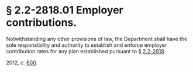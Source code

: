 # § 2.2-2818.01 Employer contributions.

<p>Notwithstanding any other provisions of law, the Department shall have the sole responsibility and authority to establish and enforce employer contribution rates for any plan established pursuant to § <a href='http://law.lis.virginia.gov/vacode/2.2-2818/'>2.2-2818</a>.</p><p>2012, c. <a href='http://lis.virginia.gov/cgi-bin/legp604.exe?121+ful+CHAP0600'>600</a>.</p>